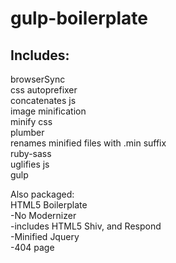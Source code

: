 # gulp-boilerplate

<h2>Includes:</h2>
browserSync<br>
css autoprefixer<br>
concatenates js<br>
image minification<br>
minify css<br>
plumber<br>
renames minified files with .min suffix<br>
ruby-sass<br>
uglifies js<br>
gulp<br>

Also packaged:<br>
HTML5 Boilerplate<br>
-No Modernizer<br>
-includes HTML5 Shiv, and Respond<br>
-Minified Jquery<br>
-404 page<br>

